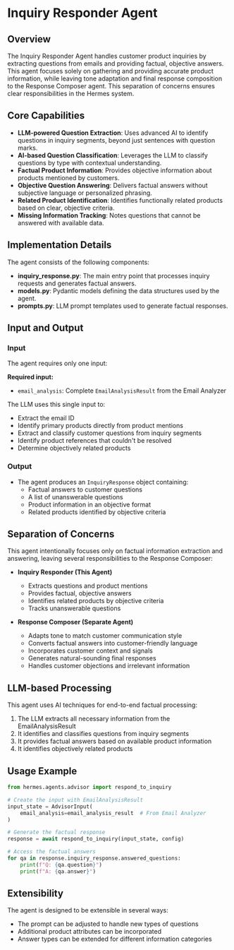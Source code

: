 # Inquiry Responder Agent

## Overview

The Inquiry Responder Agent handles customer product inquiries by extracting questions from emails and providing factual, objective answers. This agent focuses solely on gathering and providing accurate product information, while leaving tone adaptation and final response composition to the Response Composer agent. This separation of concerns ensures clear responsibilities in the Hermes system.

## Core Capabilities

- **LLM-powered Question Extraction**: Uses advanced AI to identify questions in inquiry segments, beyond just sentences with question marks.
- **AI-based Question Classification**: Leverages the LLM to classify questions by type with contextual understanding.
- **Factual Product Information**: Provides objective information about products mentioned by customers.
- **Objective Question Answering**: Delivers factual answers without subjective language or personalized phrasing.
- **Related Product Identification**: Identifies functionally related products based on clear, objective criteria.
- **Missing Information Tracking**: Notes questions that cannot be answered with available data.

## Implementation Details

The agent consists of the following components:

- **inquiry_response.py**: The main entry point that processes inquiry requests and generates factual answers.
- **models.py**: Pydantic models defining the data structures used by the agent.
- **prompts.py**: LLM prompt templates used to generate factual responses.

## Input and Output

### Input
The agent requires only one input:

**Required input:**
- `email_analysis`: Complete `EmailAnalysisResult` from the Email Analyzer

The LLM uses this single input to:
- Extract the email ID
- Identify primary products directly from product mentions
- Extract and classify customer questions from inquiry segments
- Identify product references that couldn't be resolved
- Determine objectively related products

### Output
- The agent produces an `InquiryResponse` object containing:
  - Factual answers to customer questions
  - A list of unanswerable questions
  - Product information in an objective format
  - Related products identified by objective criteria

## Separation of Concerns

This agent intentionally focuses only on factual information extraction and answering, leaving several responsibilities to the Response Composer:

- **Inquiry Responder (This Agent)**
  - Extracts questions and product mentions
  - Provides factual, objective answers
  - Identifies related products by objective criteria
  - Tracks unanswerable questions

- **Response Composer (Separate Agent)**
  - Adapts tone to match customer communication style
  - Converts factual answers into customer-friendly language
  - Incorporates customer context and signals
  - Generates natural-sounding final responses
  - Handles customer objections and irrelevant information

## LLM-based Processing

This agent uses AI techniques for end-to-end factual processing:

1. The LLM extracts all necessary information from the EmailAnalysisResult
2. It identifies and classifies questions from inquiry segments
3. It provides factual answers based on available product information
4. It identifies objectively related products

## Usage Example

```python
from hermes.agents.advisor import respond_to_inquiry

# Create the input with EmailAnalysisResult
input_state = AdvisorInput(
    email_analysis=email_analysis_result  # From Email Analyzer
)

# Generate the factual response
response = await respond_to_inquiry(input_state, config)

# Access the factual answers
for qa in response.inquiry_response.answered_questions:
    print(f"Q: {qa.question}")
    print(f"A: {qa.answer}")
```

## Extensibility

The agent is designed to be extensible in several ways:
- The prompt can be adjusted to handle new types of questions
- Additional product attributes can be incorporated
- Answer types can be extended for different information categories 